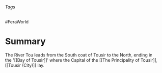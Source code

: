 ###### Tags

#FeraWorld

# Summary
The River Tou leads from the South coat of Tousir to the North, ending in the '[[Bay of Tousir]]' where the Capital of the [[The Principality of Tousir]], [[Tousir (City)]] lay.